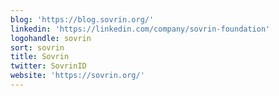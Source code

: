 ```yaml
---
blog: 'https://blog.sovrin.org/'
linkedin: 'https://linkedin.com/company/sovrin-foundation'
logohandle: sovrin
sort: sovrin
title: Sovrin
twitter: SovrinID
website: 'https://sovrin.org/'
---
```

